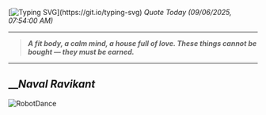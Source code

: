 [![Typing SVG](https://readme-typing-svg.herokuapp.com?font=Press+Start+2P&color=C2F784&size=35&width=900&height=100&lines=Hello+World%2C+I'm+Hung+!)](https://git.io/typing-svg) 
_Quote Today (09/06/2025, 07:54:00 AM)_
___
>**_A fit body, a calm mind, a house full of love. These things cannot be bought — they must be earned._**
___

## __**_Naval Ravikant_**

![RobotDance](src/assets/images/robot-dancing-dribble.gif?style=center)
